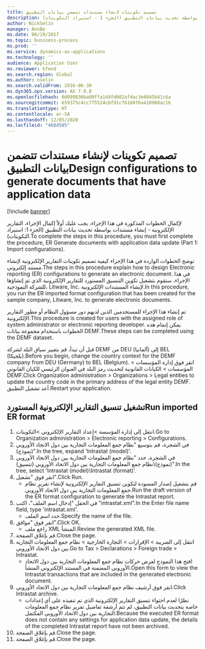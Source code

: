 ```yaml
---
title: تصميم تكوينات لإنشاء مستندات تتضمن بيانات التطبيق
description: لإكمال الخطوات المذكورة في هذا الإجراء، يجب عليك أولاً إكمال الإجراء، التقارير الإلكترونية - إنشاء مستندات بواسطة تحديث بيانات التطبيق (الجزء 1 - استيراد التكوينات)‬.
author: NickSelin
manager: AnnBe
ms.date: 06/19/2017
ms.topic: business-process
ms.prod: ''
ms.service: dynamics-ax-applications
ms.technology: ''
audience: Application User
ms.reviewer: kfend
ms.search.region: Global
ms.author: nselin
ms.search.validFrom: 2016-06-30
ms.dyn365.ops.version: AX 7.0.0
ms.openlocfilehash: 0d099836ba00ffa1d4fd002af4ac3e6045b41c6a
ms.sourcegitcommit: 659375c4cc7f5524cbf91cf6160f6a410960ac16
ms.translationtype: HT
ms.contentlocale: ar-SA
ms.lasthandoff: 12/05/2020
ms.locfileid: "4684585"
---
```

# <a name="design-configurations-to-generate-documents-that-have-application-data"></a><span data-ttu-id="0ea81-103">تصميم تكوينات لإنشاء مستندات تتضمن بيانات التطبيق</span><span class="sxs-lookup"><span data-stu-id="0ea81-103">Design configurations to generate documents that have application data</span></span>

[!include [banner](../../includes/banner.md)]

<span data-ttu-id="0ea81-104">لإكمال الخطوات المذكورة في هذا الإجراء، يجب عليك أولاً إكمال الإجراء، التقارير الإلكترونية - إنشاء مستندات بواسطة تحديث بيانات التطبيق (الجزء 1: استيراد التكوينات)‬.</span><span class="sxs-lookup"><span data-stu-id="0ea81-104">To complete the steps in this procedure, you must first complete the procedure, ER Generate documents with application data update (Part 1: Import configurations).</span></span>



<span data-ttu-id="0ea81-105">توضح الخطوات الواردة في هذا الإجراء كيفية تصميم تكوينات التقارير الإلكترونية لإنشاء مستند إلكتروني.</span><span class="sxs-lookup"><span data-stu-id="0ea81-105">The steps in this procedure explain how to design Electronic reporting (ER) configurations to generate an electronic document.</span></span> <span data-ttu-id="0ea81-106">في هذا الإجراء، ستقوم بتشغيل تكوين التنسيق المستورد للتقارير الإلكترونية الذي تم إنشاؤها للشركة النموذجية، Litware, Inc. لإنشاء المستندات الإلكترونية.</span><span class="sxs-lookup"><span data-stu-id="0ea81-106">In this procedure, you run the ER imported format configuration that has been created for the sample company, Litware, Inc. to generate electronic documents.</span></span>



<span data-ttu-id="0ea81-107">تم إنشاء هذا الإجراء للمستخدمين الذين لديهم دور مسؤول النظام أو مطور التقارير الإلكترونية.</span><span class="sxs-lookup"><span data-stu-id="0ea81-107">This procedure is created for users with the assigned role of system administrator or electronic reporting developer.</span></span> <span data-ttu-id="0ea81-108">يمكن إتمام هذه الخطوات باستخدام مجموعة بيانات DEMF.</span><span class="sxs-lookup"><span data-stu-id="0ea81-108">These steps can be completed using the DEMF dataset.</span></span> 



<span data-ttu-id="0ea81-109">قبل أن تبدأ، قم بتغيير سياق البلد لشركة DEMF من DEU (ألمانيا) إلى BEL (بلجيكا).</span><span class="sxs-lookup"><span data-stu-id="0ea81-109">Before you begin, change the country context for the DEMF company from DEU (Germany) to BEL (Belgium).</span></span> <span data-ttu-id="0ea81-110">انقر فوق إدارة المؤسسات > المؤسسات > الكيانات القانونية لتحديث رمز البلد في العنوان الرئيسي للكيان القانوني DEMF.</span><span class="sxs-lookup"><span data-stu-id="0ea81-110">Click Organization administration > Organizations > Legal entities to update the country code in the primary address of the legal entity DEMF.</span></span> <span data-ttu-id="0ea81-111">أعد تشغيل التطبيق.</span><span class="sxs-lookup"><span data-stu-id="0ea81-111">Restart your application.</span></span>


## <a name="run-imported-er-format"></a><span data-ttu-id="0ea81-112">تشغيل تنسيق التقارير الإلكترونية المستورد</span><span class="sxs-lookup"><span data-stu-id="0ea81-112">Run imported ER format</span></span>
1. <span data-ttu-id="0ea81-113">انتقل إلى إدارة المؤسسة >إعداد التقارير الإلكتروني >التكوينات.</span><span class="sxs-lookup"><span data-stu-id="0ea81-113">Go to Organization administration > Electronic reporting > Configurations.</span></span>
2. <span data-ttu-id="0ea81-114">في الشجرة، قم بتوسيع "نظام جمع المعلومات التجارية بين دول الاتحاد الأوروبي (نموذج)".</span><span class="sxs-lookup"><span data-stu-id="0ea81-114">In the tree, expand 'Intrastat (model)'.</span></span>
3. <span data-ttu-id="0ea81-115">في الشجرة، حدد "نظام جمع المعلومات التجارية بين دول الاتحاد الأوروبي (نموذج)\نظام جمع المعلومات التجارية بين دول الاتحاد الأوروبي (تنسيق)".</span><span class="sxs-lookup"><span data-stu-id="0ea81-115">In the tree, select 'Intrastat (model)\Intrastat (format)'.</span></span>
4. <span data-ttu-id="0ea81-116">انقر فوق "تشغيل".</span><span class="sxs-lookup"><span data-stu-id="0ea81-116">Click Run.</span></span>
    * <span data-ttu-id="0ea81-117">قم بتشغيل إصدار المسودة لتكوين تنسيق التقارير الإلكترونية لإنشاء تقرير نظام جمع المعلومات التجارية بين دول الاتحاد الأوروبي.</span><span class="sxs-lookup"><span data-stu-id="0ea81-117">Run the draft version of the ER format configuration to generate the Intrastat report.</span></span>  
5. <span data-ttu-id="0ea81-118">في الحقل "إدخال اسم الملف"، اكتب "intrastat.xml".</span><span class="sxs-lookup"><span data-stu-id="0ea81-118">In the Enter file name field, type 'intrastat.xml'.</span></span>
    * <span data-ttu-id="0ea81-119">حدد اسم الملف.</span><span class="sxs-lookup"><span data-stu-id="0ea81-119">Specify the name of the file.</span></span>  
6. <span data-ttu-id="0ea81-120">انقر فوق "موافق".</span><span class="sxs-lookup"><span data-stu-id="0ea81-120">Click OK.</span></span>
    * <span data-ttu-id="0ea81-121">راجع ملف XML المنشأ.</span><span class="sxs-lookup"><span data-stu-id="0ea81-121">Review the generated XML file.</span></span>  
7. <span data-ttu-id="0ea81-122">قم بإغلاق الصفحة.</span><span class="sxs-lookup"><span data-stu-id="0ea81-122">Close the page.</span></span>
8. <span data-ttu-id="0ea81-123">انتقل إلى الضريبة > الإقرارات‬ > التجارة الخارجية > نظام جمع المعلومات التجارية بين دول الاتحاد الأوروبي.</span><span class="sxs-lookup"><span data-stu-id="0ea81-123">Go to Tax > Declarations > Foreign trade > Intrastat.</span></span>
    * <span data-ttu-id="0ea81-124">افتح هذا النموذج لعرض حركات نظام جمع المعلومات التجارية بين دول الاتحاد الأوروبي المضمنة في المستند الإلكتروني المنشأ.</span><span class="sxs-lookup"><span data-stu-id="0ea81-124">Open this form to view the Intrastat transactions that are included in the generated electronic document.</span></span>  
9. <span data-ttu-id="0ea81-125">انقر فوق أرشيف نظام جمع المعلومات التجارية بين دول الاتحاد الأوروبي.</span><span class="sxs-lookup"><span data-stu-id="0ea81-125">Click Intrastat archive.</span></span>
    * <span data-ttu-id="0ea81-126">نظرًا لعدم احتواء تنسيق التقارير الإلكترونية الذي تم تنفيذه على أي إعدادات خاصة بتحديث بيانات التطبيق، لم تتم أرشفة تفاصيل تقرير نظام جمع المعلومات التجارية بين دول الاتحاد الأوروبي المكتمل.</span><span class="sxs-lookup"><span data-stu-id="0ea81-126">Because the executed ER format does not contain any settings for application data update, the details of the completed Intrastat report have not been archived.</span></span>  
10. <span data-ttu-id="0ea81-127">قم بإغلاق الصفحة.</span><span class="sxs-lookup"><span data-stu-id="0ea81-127">Close the page.</span></span>
11. <span data-ttu-id="0ea81-128">قم بإغلاق الصفحة.</span><span class="sxs-lookup"><span data-stu-id="0ea81-128">Close the page.</span></span>

